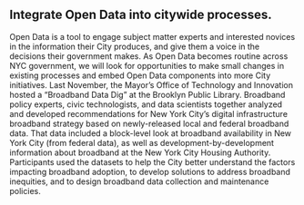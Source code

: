 ## Integrate Open Data into citywide processes.

Open Data is a tool to engage subject matter experts and interested novices in the information their City produces, and give them a voice in the decisions their government makes. As Open Data becomes routine across NYC government, we will look for opportunities to make small changes in existing processes and embed Open Data components into more City initiatives. Last November, the Mayor’s Office of Technology and Innovation hosted a “Broadband Data Dig” at the Brooklyn Public Library. Broadband policy experts, civic technologists, and data scientists together analyzed and developed recommendations for New York City’s digital infrastructure broadband strategy based on newly-released local and federal broadband data. That data included a block-level look at broadband availability in New York City (from federal data), as well as development-by-development information about broadband at the New York City Housing Authority. Participants used the datasets to help the City better understand the factors impacting broadband adoption, to develop solutions to address broadband inequities, and to design broadband data collection and maintenance policies.
